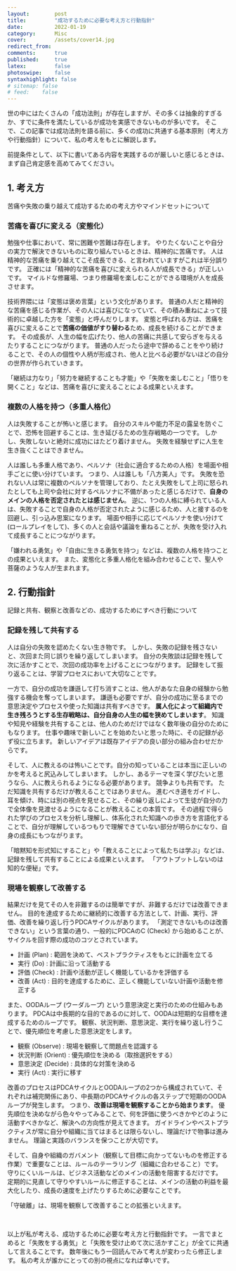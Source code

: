 ```yaml
---
layout:        post
title:         "成功するために必要な考え方と行動指針"
date:          2022-01-19
category:      Misc
cover:         /assets/cover14.jpg
redirect_from:
comments:      true
published:     true
latex:         false
photoswipe:    false
syntaxhighlight: false
# sitemap: false
# feed:    false
---
```


世の中にはたくさんの「成功法則」が存在しますが、その多くは抽象的すぎるか、すでに条件を満たしているが成功を実感できないものが多いです。
そこで、この記事では成功法則を語る前に、多くの成功に共通する基本原則（考え方や行動指針）について、私の考えをもとに解説します。

前提条件として、以下に書いてある内容を実践するのが厳しいと感じるときは、まず自己肯定感を高めてみてください。

## 1. 考え方

苦痛や失敗の乗り越えて成功するための考え方やマインドセットについて

### 苦痛を喜びに変える（変態化）

勉強や仕事において、常に困難や苦難は存在します。
やりたくないことや自分の実力で解決できないものに取り組んでいるときは、精神的に苦痛です。
人は精神的な苦痛を乗り越えてこそ成長できる、と言われていますがこれは半分誤りです。
正確には「精神的な苦痛を喜びに変えられる人が成長できる」が正しいです。
マイルドな修羅場、つまり修羅場を楽しむことができる環境が人を成長させます。

技術界隈には「変態は褒め言葉」という文化があります。
普通の人だと精神的な苦痛を感じる作業が、その人には喜びになっていて、その積み重ねによって技術的に卓越した方を「変態」と呼んだりします。
変態と呼ばれる方は、苦痛を喜びに変えることで**苦痛の価値がすり替わる**ため、成長を続けることができます。
その成長が、人生の幅を広げたり、他人の苦痛に共感して安らぎを与えるたりすることにつながります。
普通の人だったら途中で辞めることをやり続けることで、その人の個性や人柄が形成され、他人と比べる必要がないほどの自分の世界が作られていきます。

「継続は力なり」「努力を継続することも才能」や「失敗を楽しむこと」「悟りを開くこと」などは、苦痛を喜びに変えることによる成果といえます。

### 複数の人格を持つ（多重人格化）

人は失敗することが怖いと感じます。
自分のスキルや能力不足の露呈を防ぐことで、恐怖を回避することは、生き延びるための生存戦略の一つです。
しかし、失敗しないと絶対に成功にはたどり着けません。
失敗を経験せずに人生を生き抜くことはできません。

人は誰しも多重人格であり、ペルソナ（社会に適合するための人格）を場面や相手ごとに使い分けています。
つまり、人は誰しも「八方美人」です。
失敗を恐れない人は常に複数のペルソナを管理しており、たとえ失敗をして上司に怒られたとしても上司や会社に対するペルソナに不備があったと感じるだけで、**自身のメインの人格を否定されたとは感じません**。
逆に、1つの人格に縛られている人は、失敗することで自身の人格が否定されたように感じるため、人と接するのを回避し、引っ込み思案になります。
場面や相手に応じてペルソナを使い分けて (ロールプレイをして)、多くの人と会話や議論を重ねることが、失敗を受け入れて成長することにつながります。

「嫌われる勇気」や「自由に生きる勇気を持つ」などは、複数の人格を持つことの成果といえます。
また、変態化と多重人格化を組み合わせることで、聖人や菩薩のような人が生まれます。

## 2. 行動指針

記録と共有、観察と改善などの、成功するためにすべき行動について

### 記録を残して共有する

人は自分の失敗を認めたくない生き物です。
しかし、失敗の記録を残さないと、次回また同じ誤りを繰り返してしまいます。
自分の失敗談は記録を残して次に活かすことで、次回の成功率を上げることにつながります。
記録をして振り返ることは、学習プロセスにおいて大切なことです。

一方で、自分の成功を謙遜して打ち消すことは、他人があなた自身の経験から勉強する機会を奪ってしまいます。
謙遜も必要ですが、自分の成功に至るまでの意思決定やプロセスや使った知識は共有すべきです。
**属人化によって組織内で生き残ろうとする生存戦略は、自分自身の人生の幅を狭めてしまいます**。
知識や知見や経験を共有することは、他人のためだけではなく数年後の自分のためにもなります。
仕事や趣味で新しいことを始めたいと思った時に、その記録が必ず役に立ちます。
新しいアイデアは既存アイデアの良い部分の組み合わせだからです。

そして、人に教えるのは怖いことです。自分の知っていることは本当に正しいのかを考えると尻込みしてしまいます。
しかし、あるテーマを深く学びたいと思うなら、人に教えられるようになる必要があります。
競争よりも共有です。
ただ知識を共有するだけが教えることではありません。
進むべき道をガイドし、耳を傾け、時には別の視点を見せること、その繰り返しによって生徒が自分の力で全体像を見渡せるようになることが教えることの本質です。
その過程で得られた学びのプロセスを分析し理解し、体系化された知識への歩き方を言語化することで、自分が理解しているつもりで理解できていない部分が明らかになり、自身の成長にもつながります。

「暗黙知を形式知にすること」や「教えることによって私たちは学ぶ」などは、記録を残して共有することによる成果といえます。
「アウトプットしないのは知的な便秘」です。

### 現場を観察して改善する

結果だけを見てその人を非難するのは簡単ですが、非難するだけでは改善できません。
目的を達成するために継続的に改善する方法として、計画、実行、評価、改善を繰り返し行うPDCAサイクルがあります。
「測定できないものは改善できない」という言葉の通り、一般的にPDCAのC (Check) から始めることが、サイクルを回す際の成功のコツとされています。

- 計画 (Plan) : 範囲を決めて、ベストプラクティスをもとに計画を立てる
- 実行 (Do) : 計画に沿って活動する
- 評価 (Check) : 計画や活動が正しく機能しているかを評価する
- 改善 (Act) : 目的を達成するために、正しく機能していない計画や活動を修正する

また、OODAループ (ウーダループ) という意思決定と実行のための仕組みもあります。
PDCAは中長期的な目的であるのに対して、OODAは短期的な目標を達成するためのループです。
観察、状況判断、意思決定、実行を繰り返し行うことで、優先順位を考慮した意思決定をします。

- 観察 (Observe) : 現場を観察して問題点を認識する
- 状況判断 (Orient) : 優先順位を決める（取捨選択をする）
- 意思決定 (Decide) : 具体的な対策を決める
- 実行 (Act) : 実行に移す

改善のプロセスはPDCAサイクルとOODAループの2つから構成されていて、それぞれは補完関係にあり、中長期のPDCAサイクルの各ステップで短期のOODAループが発生します。
つまり、**改善は現場を観察することから始まります**。
優先順位を決めながら色々やってみることで、何を評価に使うべきかやどのように活動すべきかなど、解決への方向性が見えてきます。
ガイドラインやベストプラクティスが常に自分や組織に当てはまるとは限らないし、理論だけで物事は進みません。
理論と実践のバランスを保つことが大切です。

そして、自身や組織のガバメント（観察して目標に向かってないものを修正する作業）で重要なことは、ルールのテーラリング（組織に合わせること）です。
守りにくいルールは、ビジネス活動などのメインの活動を阻害するだけです。
定期的に見直して守りやすいルールに修正することは、メインの活動の利益を最大化したり、成長の速度を上げたりするために必要なことです。

「守破離」は、現場を観察して改善することの拡張といえます。

<br>

以上が私が考える、成功するために必要な考え方と行動指針です。
一言でまとめると「失敗をする勇気」と「失敗を受け止めて次に活かすこと」が全てに共通して言えることです。
数年後にもう一回読んでみて考えが変わったら修正します。
私の考えが誰かにとっての別の視点になれば幸いです。


<!--
### 参考文献
- [#0204 人は「変態化」しなければ成長しない！　苦痛を快に変換する人間の心の不思議な機能 - YouTube](https://www.youtube.com/watch?v=hmfZP9C67ho)
- [#0171 2つめの人格を持つ　自分を変えたい人のための心理学 （期間限定公開） - YouTube](https://www.youtube.com/watch?v=F76PINX2VUE)
- [PDCA と OODA の関係 - YouTube](https://www.youtube.com/watch?v=Ev_hMJPHyBk)
- [PDCA と OODA ループは ｢合わせ技｣ からの相乗効果が正解｜読むとマーケティングがおもしろくなるブログ](https://www.countand1.com/2020/09/pdca-and-ooda-combination.html)
- [Kosen Advent Calendar By Teachers](https://kosen-teachers.tumblr.com/post/37778909039/%E7%A6%8F%E5%B1%B1%E9%9B%85%E6%B2%BB%E3%81%AB%E3%81%AA%E3%82%8B%E6%96%B9%E6%B3%95)
-->
